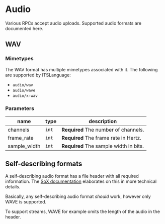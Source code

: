 # Audio

Various RPCs accept audio uploads. Supported audio formats are documented here.

## WAV

### Mimetypes

The WAV format has multiple mimetypes associated with it. The following are
supported by ITSLanguage:

* `audio/wav`
* `audio/wave`
* `audio/x-wav`

### Parameters

name         | type  | description
-------------|-------|------------
channels     | `int` | **Required** The number of channels.
frame_rate   | `int` | **Required** The frame rate in Hertz.
sample_width | `int` | **Required** The sample width in bits.


## Self-describing formats

A self-describing audio format has a file header with all required information.
The [SoX documentation][1] elaborates on this in more technical details.

Basically, any self-describing audio format *should* work, however only WAVE is
supported.

To support streams, WAVE for example omits the length of the audio in the
header.

[1]: http://sox.sourceforge.net/AudioFormats-6.html
